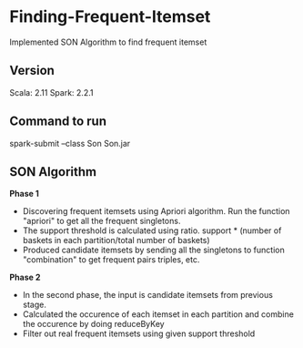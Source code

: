 # Finding-Frequent-Itemset
Implemented SON Algorithm to find frequent itemset

## Version
Scala: 2.11 Spark: 2.2.1

## Command to run
spark-submit –class Son Son.jar

## SON Algorithm
**Phase 1**
- Discovering frequent itemsets using Apriori algorithm. Run the function "apriori" to get all the frequent singletons.
- The support threshold is calculated using ratio. support * (number of baskets in each partition/total number of baskets) 
- Produced candidate itemsets by sending all the singletons to function "combination" to get frequent pairs triples, etc. 

**Phase 2**
- In the second phase, the input is candidate itemsets from previous stage.
- Calculated the occurence of each itemset in each partition and combine the occurence by doing reduceByKey
- Filter out real frequent itemsets using given support threshold


